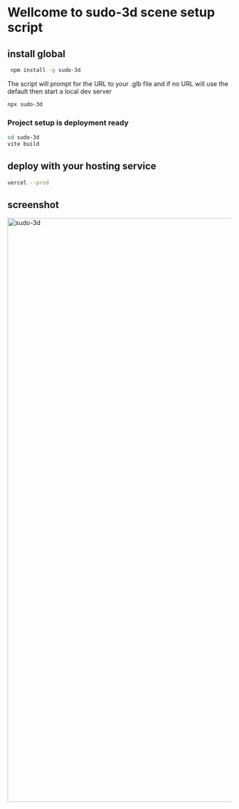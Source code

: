 # Wellcome to sudo-3d scene setup script 

## install global

```sh
 npm install -g sudo-3d
```

The script will prompt for the URL to your .glb file 
and if no URL will use the default
then start a local dev server

```sh
npx sudo-3d
```

### Project setup is deployment ready 
```sh
cd sudo-3d
vite build
```
## deploy with your hosting service
```sh
vercel --prod
```
## screenshot

<img width="1312" alt="sudo-3d" src="https://github.com/user-attachments/assets/57c52415-6442-4ee5-ac91-9d2c106fc91c" />

